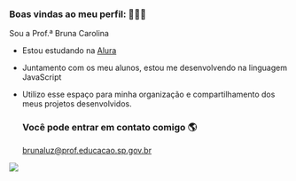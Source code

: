 ### Boas vindas ao meu perfil: 👩🏻‍🏫

Sou a Prof.ª Bruna Carolina 

- Estou estudando na [Alura](https://www.alura.com.br)
- Juntamento com os meu alunos, estou me desenvolvendo na linguagem JavaScript
- Utilizo esse espaço para minha organização e compartilhamento dos meus projetos desenvolvidos.

  ### Você pode entrar em contato comigo 🌎

  brunaluz@prof.educacao.sp.gov.br

![](https://tenor.com/pt-BR/view/good-gif-15156602537404986080)
  


